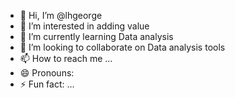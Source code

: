 - 👋 Hi, I’m @lhgeorge
- 👀 I’m interested in adding value
- 🌱 I’m currently learning Data analysis
- 💞️ I’m looking to collaborate on Data analysis tools
- 📫 How to reach me ...
- 😄 Pronouns: 
- ⚡ Fun fact: ...

<!---
lhgeorge/lhgeorge is a ✨ special ✨ repository because its `README.md` (this file) appears on your GitHub profile.
You can click the Preview link to take a look at your changes.
--->
